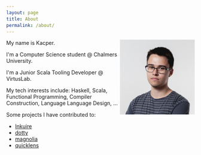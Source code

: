 ```yaml
---
layout: page
title: About
permalink: /about/
---
```


<img style="float: right;max-width: 200px;" src="/img/me.jpg">

My name is Kacper.

I'm a Computer Science student @ Chalmers University.

I'm a Junior Scala Tooling Developer @ VirtusLab.

My tech interests include: Haskell, Scala, Functional Programming, Compiler Construction, Language Language Design, ...

Some projects I have contributed to:
- [Inkuire](https://github.com/VirtusLab/Inkuire)
- [dotty](https://github.com/lampepfl/dotty)
- [magnolia](https://github.com/softwaremill/magnolia)
- [quicklens](https://github.com/softwaremill/quicklens)
